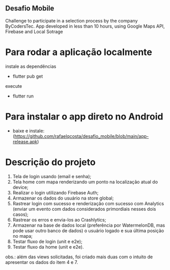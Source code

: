 ## Desafio Mobile

Challenge to participate in a selection process by the company ByCodersTec. App developed in less than 10 hours, using Google Maps API, Firebase and Local Sotrage

# Para rodar a aplicação localmente
instale as dependências
- flutter pub get

execute
- flutter run

# Para instalar o app direto no Android
- baixe e instale: (https://github.com/rafaelqcosta/desafio_mobile/blob/main/app-release.apk)


# Descrição do projeto

1. Tela de login usando (email e senha);
2. Tela home com mapa renderizando um ponto na localização atual do device;
3. Realizar o login utilizando Firebase Auth;
4. Armazenar os dados do usuário na store global;
5. Rastrear login com sucesso e renderização com sucesso com Analytics (enviar um evento com dados considerados primordiais nesses dois casos);
6. Rastrear os erros e envia-los ao Crashlytics;
7. Armazenar na base de dados local (preferência por WatermelonDB, mas pode usar outro banco de dados) o usuário logado e sua última posição no mapa;
8. Testar fluxo de login (unit e e2e);
9. Testar fluxo da home (unit e e2e).

obs.: além das views solicitadas, foi criado mais duas com o intuito de apresentar os dados do item 4 e 7.



